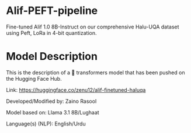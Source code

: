 # Alif-PEFT-pipeline

Fine-tuned Alif 1.0 8B-Instruct on our comprehensive Halu-UQA dataset using Peft, LoRa in 4-bit quantization.


# Model Description


This is the description of a 🤗 transformers model that has been pushed on the Hugging Face Hub. 

Link: https://huggingface.co/zenu12/alif-finetuned-haluqa

Developed/Modified by: Zaino Rasool

Model based on: Llama 3.1 8B/Lughaat

Language(s) (NLP): English/Urdu
